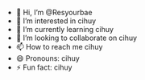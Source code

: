 - 👋 Hi, I’m @Resyourbae
- 👀 I’m interested in cihuy
- 🌱 I’m currently learning cihuy
- 💞️ I’m looking to collaborate on cihuy
- 📫 How to reach me cihuy
- 😄 Pronouns: cihuy
- ⚡ Fun fact: cihuy

<!---
Resyourbae/Resyourbae is a ✨ special ✨ repository because its `README.md` (this file) appears on your GitHub profile.
You can click the Preview link to take a look at your changes.
--->
